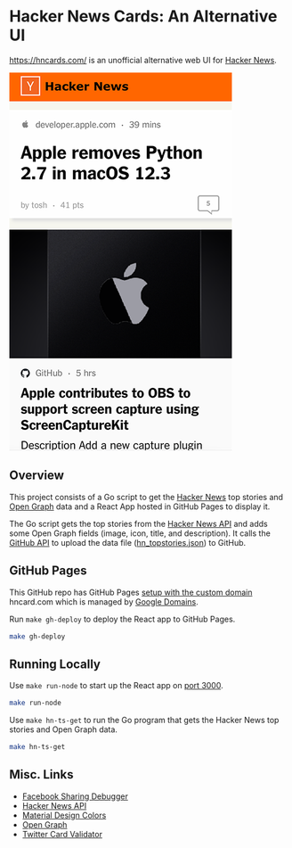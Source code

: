 # Hacker News Cards: An Alternative UI

<https://hncards.com/> is an unofficial alternative web UI for [Hacker News](https://news.ycombinator.com/).

[![Hacker News](hnui-ss.png)](https://hncards.com/)

## Overview

This project consists of a Go script to get the [Hacker News](https://news.ycombinator.com/) top stories and [Open Graph](https://ogp.me/) data and a React App hosted in GitHub Pages to display it.

The Go script gets the top stories from the [Hacker News API](https://github.com/HackerNews/API) and adds some Open Graph fields (image, icon, title, and description). It calls the [GitHub API](https://docs.github.com/en/rest) to upload the data file ([hn_topstories.json](client/public/hn_topstories.json)) to GitHub.

## GitHub Pages

This GitHub repo has GitHub Pages [setup with the custom domain](https://github.com/hughmandeville/hnui/settings/pages) hncard.com which is managed by [Google Domains](https://domains.google.com/registrar/hncards.com/dns).

Run `make gh-deploy` to deploy the React app to GitHub Pages.

```sh
make gh-deploy
```

## Running Locally

Use `make run-node` to start up the React app on [port 3000](http://localhost:3000/hnui).

```sh
make run-node
```

Use `make hn-ts-get` to run the Go program that gets the Hacker News top stories and Open Graph data.

```sh
make hn-ts-get
```

## Misc. Links

- [Facebook Sharing Debugger](https://developers.facebook.com/tools/debug/)
- [Hacker News API](https://github.com/HackerNews/API)
- [Material Design Colors](https://material.io/design/color/the-color-system.html)
- [Open Graph](https://ogp.me/)
- [Twitter Card Validator](https://cards-dev.twitter.com/validator)
